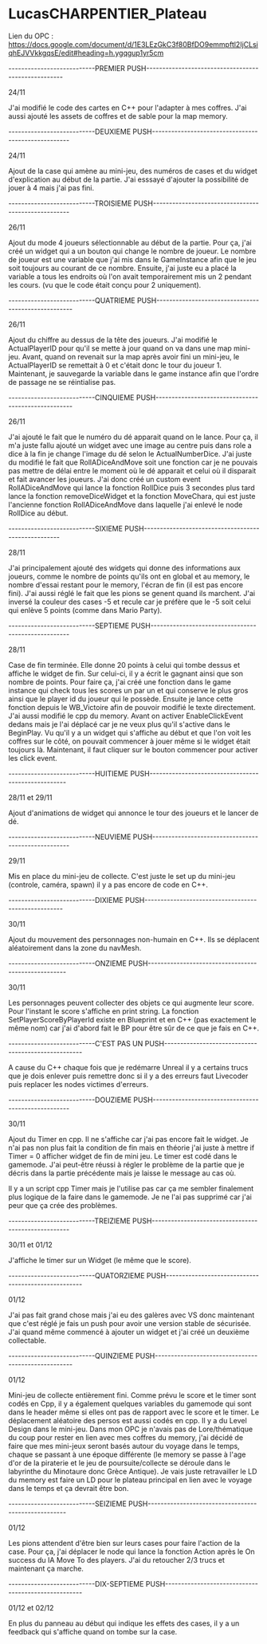 # LucasCHARPENTIER_Plateau

Lien du OPC : https://docs.google.com/document/d/1E3LEzGkC3f80BfDO9emmpftl2IjCLsiqhEJVVkkgqsE/edit#heading=h.ygqgup1yr5cm

---------------------------PREMIER PUSH----------------------------------------------------

24/11

J'ai modifié le code des cartes en C++ pour l'adapter à mes coffres. J'ai aussi ajouté les assets
de coffres et de sable pour la map memory.

---------------------------DEUXIEME PUSH----------------------------------------------------

24/11

Ajout de la case qui amène au mini-jeu, des numéros de cases et du widget d'explication au début de la
partie. J'ai esssayé d'ajouter la possibilité de jouer à 4 mais j'ai pas fini.

---------------------------TROISIEME PUSH----------------------------------------------------

26/11

Ajout du mode 4 joueurs sélectionnable au début de la partie. Pour ça, j'ai créé un widget qui
a un bouton qui change le nombre de joueur. Le nombre de joueur est une variable que j'ai mis
dans le GameInstance afin que le jeu soit toujours au courant de ce nombre. Ensuite, j'ai juste eu
a placé la variable a tous les endroits où l'on avait temporairement mis un 2 pendant les cours.
(vu que le code était conçu pour 2 uniquement).

---------------------------QUATRIEME PUSH----------------------------------------------------

26/11

Ajout du chiffre au dessus de la tête des joueurs. J'ai modifié le ActualPlayerID pour qu'il se mette
à jour quand on va dans une map mini-jeu. Avant, quand on revenait sur la map après avoir fini un 
mini-jeu, le ActualPlayerID se remettait à 0 et c'était donc le tour du joueur 1. Maintenant, je
sauvegarde la variable dans le game instance afin que l'ordre de passage ne se réintialise pas.

---------------------------CINQUIEME PUSH----------------------------------------------------

26/11

J'ai ajouté le fait que le numéro du dé apparait quand on le lance. Pour ça, il m'a juste fallu
ajouté un widget avec une image au centre puis dans role a dice à la fin je change l'image du dé
selon le ActualNumberDice. J'ai juste du modifié le fait que RollADiceAndMove soit une fonction
car je ne pouvais pas mettre de délai entre le moment où le dé apparait et celui où il disparait et 
fait avancer les joueurs. J'ai donc créé un custom event RollADiceAndMove qui lance la fonction
RollDice puis 3 secondes plus tard lance la fonction removeDiceWidget et la fonction MoveChara, qui 
est juste l'ancienne fonction RollADiceAndMove dans laquelle j'ai enlevé le node RollDice au début.

---------------------------SIXIEME PUSH----------------------------------------------------

28/11

J'ai principalement ajouté des widgets qui donne des informations aux joueurs, comme le nombre de
points qu'ils ont en global et au memory, le nombre d'essai restant pour le memory, l'écran de fin
(il est pas encore fini). J'ai aussi réglé le fait que les pions se genent quand ils marchent. J'ai
inversé la couleur des cases -5 et recule car je préfère que le -5 soit celui qui enlève 5 points 
(comme dans Mario Party).

---------------------------SEPTIEME PUSH----------------------------------------------------

28/11

Case de fin terminée. Elle donne 20 points à celui qui tombe dessus et affiche le widget de fin.
Sur celui-ci, il y a écrit le gagnant ainsi que son nombre de points. Pour faire ça, j'ai
créé une fonction dans le game instance qui check tous les scores un par un et qui conserve le
plus gros ainsi que le player id du joueur qui le possède. Ensuite je lance cette fonction 
depuis le WB_Victoire afin de pouvoir modifié le texte directement. J'ai aussi modifié le cpp
du memory. Avant on activer EnableClickEvent dedans mais je l'ai déplacé car je ne veux plus qu'il 
s'active dans le BeginPlay. Vu qu'il y a un widget qui s'affiche au début et que l'on voit les
coffres sur le côté, on pouvait commencer à jouer même si le widget était toujours là. Maintenant,
il faut cliquer sur le bouton commencer pour activer les click event.


---------------------------HUITIEME PUSH----------------------------------------------------

28/11 et 29/11

Ajout d'animations de widget qui annonce le tour des joueurs et le lancer de dé.

---------------------------NEUVIEME PUSH----------------------------------------------------

29/11

Mis en place du mini-jeu de collecte. C'est juste le set up du mini-jeu (controle, caméra, spawn)
il y a pas encore de code en C++.

---------------------------DIXIEME PUSH----------------------------------------------------

30/11

Ajout du mouvement des personnages non-humain en C++. Ils se déplacent aléatoirement dans la 
zone du navMesh.

---------------------------ONZIEME PUSH----------------------------------------------------

30/11

Les personnages peuvent collecter des objets ce qui augmente leur score. Pour l'instant le score
s'affiche en print string. La fonction SetPlayerScoreByPlayerId existe en Blueprint et en C++
(pas exactement le même nom) car j'ai d'abord fait le BP pour être sûr de ce que je fais en C++.

---------------------------C'EST PAS UN PUSH----------------------------------------------------

A cause du C++ chaque fois que je redémarre Unreal il y a certains trucs que je dois enlever 
puis remettre donc si il y a des erreurs faut Livecoder puis replacer les nodes victimes d'erreurs.

---------------------------DOUZIEME PUSH----------------------------------------------------

30/11

Ajout du Timer en cpp. Il ne s'affiche car j'ai pas encore fait le widget. Je n'ai pas non plus
fait la condition de fin mais en théorie j'ai juste à mettre if Timer = 0 afficher widget de fin
de mini jeu. Le timer est codé dans le gamemode. J'ai peut-être réussi à régler le problème de 
la partie que je décris dans la partie précédente mais je laisse le message au cas où. 

Il y a un script cpp Timer mais je l'utilise pas car ça me sembler finalement plus logique
de la faire dans le gamemode. Je ne l'ai pas supprimé car j'ai peur que ça crée des problèmes. 

---------------------------TREIZIEME PUSH----------------------------------------------------

30/11 et 01/12

J'affiche le timer sur un Widget (le même que le score).

---------------------------QUATORZIEME PUSH----------------------------------------------------

01/12

J'ai pas fait grand chose mais j'ai eu des galères avec VS donc maintenant que c'est réglé je
fais un push pour avoir une version stable de sécurisée. J'ai quand même commencé à ajouter
un widget et j'ai créé un deuxième collectable.

---------------------------QUINZIEME PUSH----------------------------------------------------

01/12

Mini-jeu de collecte entièrement fini. Comme prévu le score et le timer sont codés en Cpp, il
y a également quelques variables du gamemode qui sont dans le header même si elles ont pas de
rapport avec le score et le timer. Le déplacement aléatoire des persos est aussi codés en cpp.
Il y a du Level Design dans le mini-jeu. Dans mon OPC je n'avais pas de Lore/thématique du coup
pour rester en lien avec mes coffres du memory, j'ai décidé de faire que mes mini-jeux seront
basés autour du voyage dans le temps, chaque se passant à une époque différente (le memory se
passe à l'age d'or de la piraterie et le jeu de poursuite/collecte se déroule dans le 
labyrinthe du Minotaure donc Grèce Antique). Je vais juste retravailler le LD du memory est faire 
un LD pour le plateau principal en lien avec le voyage dans le temps et ça devrait être bon.

---------------------------SEIZIEME PUSH----------------------------------------------------

01/12

Les pions attendent d'être bien sur leurs cases pour faire l'action de la case. Pour ça, j'ai
déplacer le node qui lance la fonction Action après le On success du IA Move To des players.
J'ai du retoucher 2/3 trucs et maintenant ça marche.

---------------------------DIX-SEPTIEME PUSH----------------------------------------------------

01/12 et 02/12

En plus du panneau au début qui indique les effets des cases, il y a un feedback qui s'affiche
quand on tombe sur la case.








